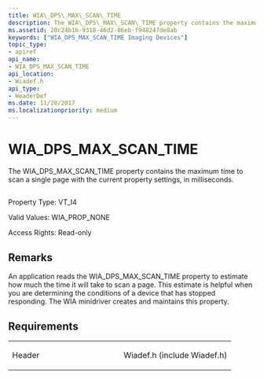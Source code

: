 ```yaml
---
title: WIA\_DPS\_MAX\_SCAN\_TIME
description: The WIA\_DPS\_MAX\_SCAN\_TIME property contains the maximum time to scan a single page with the current property settings, in milliseconds.
ms.assetid: 28c24b1b-9318-46d2-86eb-f948247de8ab
keywords: ["WIA_DPS_MAX_SCAN_TIME Imaging Devices"]
topic_type:
- apiref
api_name:
- WIA_DPS_MAX_SCAN_TIME
api_location:
- Wiadef.h
api_type:
- HeaderDef
ms.date: 11/28/2017
ms.localizationpriority: medium
---
```


# WIA\_DPS\_MAX\_SCAN\_TIME


The WIA\_DPS\_MAX\_SCAN\_TIME property contains the maximum time to scan a single page with the current property settings, in milliseconds.

## <span id="ddk_wia_dps_max_scan_time_si"></span><span id="DDK_WIA_DPS_MAX_SCAN_TIME_SI"></span>


Property Type: VT\_I4

Valid Values: WIA\_PROP\_NONE

Access Rights: Read-only

Remarks
-------

An application reads the WIA\_DPS\_MAX\_SCAN\_TIME property to estimate how much the time it will take to scan a page. This estimate is helpful when you are determining the conditions of a device that has stopped responding. The WIA minidriver creates and maintains this property.

Requirements
------------

<table>
<colgroup>
<col width="50%" />
<col width="50%" />
</colgroup>
<tbody>
<tr class="odd">
<td><p>Header</p></td>
<td>Wiadef.h (include Wiadef.h)</td>
</tr>
</tbody>
</table>

 

 





